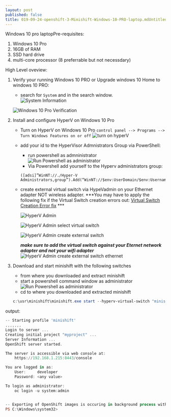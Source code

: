 ```yaml
---
layout: post
published: false
title: 019-09-24-openshift-3-Minishift-Windows-10-PRO-laptop.mdUntitled
---
```



Windows 10 pro laptopPre-requisites:
1. Windows 10 Pro   
2. 16GB of RAM   
3. SSD hard drive   
4. multi-core processor (8 preferrable but not necessdary)   

High Level oveview:   
1. Verify your running Windows 10 PRO or Upgrade windows 10 Home to windows 10 PRO:   
   * search for `System` and in the search window.            
    ![System Information](/openshift-learning/assets/img/system-information-search.png)      

    ![Windows 10 Pro Verification](/openshift-learning/assets/img/windows_10_pro_verification.png)         
   
2. Install and configure HyperV  on Windows 10 Pro
   * Turn on HyperV on Windows 10 Pro
     `control panel --> Programs --> Turn Windows Features on or off`
     ![turn on hyperV](/openshift-learning/assets/img/hyperv_features_turn_on.png)   
   
   * add your id to the HyperVisor Admnistrators Group via PowerShell:
     * run powershell as admninistrator   
     ![Run Powershell as administrator](/openshift-learning/assets/img/powershell-run-as-administrator.png)       
     * Via Powershell add yourself to the Hyperv administrators group:   
     ```
     ([adsi]”WinNT://./Hyper-V Administrators,group”).Add(“WinNT://$env:UserDomain/$env:Username,user”)
     ```   
         
   * create external virtual switch via HypeVadmin on your Ethernet adapter NOT wireless adapter.
    ***You may have to apply the following fix if the Virtual Switch creation errors out: [Virtual Switch Creation Error fix](https://support.microsoft.com/en-us/help/3101106/you-cannot-create-a-hyper-v-virtual-switch-on-64-bit-versions-of-windo) ***
   
     ![HyperV Admin](/openshift-learning/assets/img/hyperv-manager-add-to-start-and-taskbar.png)      
          
     ![HyperV Admin select virtual switch](/openshift-learning/assets/img/hypervmanager-select-virtual-switch-manager.png)        
   
     ![HyperV Admin create external switch](/openshift-learning/assets/img/hypervmanager-create-external-switch.png)         
      
     ***make sure to add the virtual switch against your Eternet network adapter and not your wifi adapter***    
     ![HyperV Admin create external switch ethernet](/openshift-learning/assets/img/hyperv-manager-external-switch-wired-nic.png)       

3. Download and start minishift with the following switches   
   * from where you downloaded and extract minishift   
   * start a powershell command window as administrator
     ![Run Powershell as administrator](/openshift-learning/assets/img/powershell-run-as-administrator.png)      
   * cd to where you downloaded and extracted minishift      
   ```powershell
   c:\usr\minishift\minishift.exe start --hyperv-virtual-switch "minishiftvswitch" --memory 8GB
   ```      
   
output:   
```powershell
-- Starting profile 'minishift'
,,,,,,,
Login to server ...
Creating initial project "myproject" ...
Server Information ...
OpenShift server started.

The server is accessible via web console at:
    https://192.168.1.215:8443/console

You are logged in as:
    User:     developer
    Password: <any value>

To login as administrator:
    oc login -u system:admin


-- Exporting of OpenShift images is occuring in background process with pid 10376.
PS C:\Windows\system32>
```   
